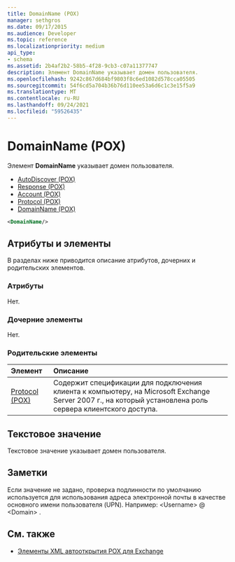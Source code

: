 ```yaml
---
title: DomainName (POX)
manager: sethgros
ms.date: 09/17/2015
ms.audience: Developer
ms.topic: reference
ms.localizationpriority: medium
api_type:
- schema
ms.assetid: 2b4af2b2-58b5-4f28-9cb3-c07a11377747
description: Элемент DomainName указывает домен пользователя.
ms.openlocfilehash: 9242c867d684bf9803f8c6ed1082d578cca05505
ms.sourcegitcommit: 54f6cd5a704b36b76d110ee53a6d6c1c3e15f5a9
ms.translationtype: MT
ms.contentlocale: ru-RU
ms.lasthandoff: 09/24/2021
ms.locfileid: "59526435"
---
```

# <a name="domainname-pox"></a>DomainName (POX)

Элемент **DomainName** указывает домен пользователя. 
  
- [AutoDiscover (POX)](autodiscover-pox.md)  
- [Response (POX)](response-pox.md)  
- [Account (POX)](account-pox.md) 
- [Protocol (POX)](protocol-pox.md) 
- [DomainName (POX)](domainname-pox.md)
  
```xml
<DomainName/>
```

## <a name="attributes-and-elements"></a>Атрибуты и элементы

В разделах ниже приводится описание атрибутов, дочерних и родительских элементов.
  
### <a name="attributes"></a>Атрибуты

Нет.
  
### <a name="child-elements"></a>Дочерние элементы

Нет.
  
### <a name="parent-elements"></a>Родительские элементы

|**Элемент**|**Описание**|
|:-----|:-----|
|[Protocol (POX)](protocol-pox.md) <br/> |Содержит спецификации для подключения клиента к компьютеру, на Microsoft Exchange Server 2007 г., на который установлена роль сервера клиентского доступа.  <br/> |
   
## <a name="text-value"></a>Текстовое значение

Текстовое значение указывает домен пользователя.
  
## <a name="remarks"></a>Заметки

Если значение не задано, проверка подлинности по умолчанию используется для использования адреса электронной почты в качестве основного имени пользователя (UPN). Например: \<Username\> @ \<Domain\> .
  
## <a name="see-also"></a>См. также

- [Элементы XML автооткрытия POX для Exchange](pox-autodiscover-xml-elements-for-exchange.md)

